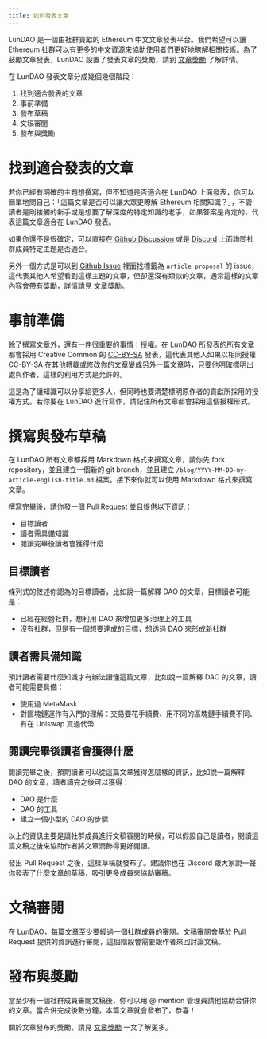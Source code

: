 ```yaml
---
title: 如何發表文章
---
```


LunDAO 是一個由社群貢獻的 Ethereum 中文文章發表平台。我們希望可以讓 Ethereum 社群可以有更多的中文資源來協助使用者們更好地瞭解相關技術。為了鼓勵文章發表，LunDAO 設置了發表文章的獎勵，請到 [文章獎勵][1] 了解詳情。

在 LunDAO 發表文章分成幾個幾個階段：
1. 找到適合發表的文章
2. 事前準備
3. 發布草稿
4. 文稿審閱
5. 發布與獎勵

# 找到適合發表的文章
若你已經有明確的主題想撰寫，但不知道是否適合在 LunDAO 上面發表，你可以簡單地問自己：「這篇文章是否可以讓大眾更瞭解 Ethereum 相關知識？」，不管讀者是剛接觸的新手或是想要了解深度的特定知識的老手，如果答案是肯定的，代表這篇文章適合在 LunDAO 發表。

如果你還不是很確定，可以直接在 [Github Discussion][2] 或是 [Discord][3] 上面詢問社群成員特定主題是否適合。

另外一個方式是可以到 [Github Issue][4] 裡面找標籤為 `article proposal` 的 issue，這代表其他人希望看到這樣主題的文章，但卻還沒有類似的文章，通常這樣的文章內容會帶有獎勵，詳情請見 [文章獎勵][1]。

# 事前準備
除了撰寫文章外，還有一件很重要的事情：授權。在 LunDAO 所發表的所有文章都會採用 Creative Common 的 [CC-BY-SA][4] 發表，這代表其他人如果以相同授權 CC-BY-SA 在其他轉載或修改你的文章變成另外一篇文章時，只要他明確標明出處與作者，這樣的利用方式是允許的。

這是為了讓知識可以分享給更多人，但同時也要清楚標明原作者的貢獻所採用的授權方式。若你要在 LunDAO 進行寫作，請記住所有文章都會採用這個授權形式。

# 撰寫與發布草稿
在 LunDAO 所有文章都採用 Markdown 格式來撰寫文章，請你先 fork repository，並且建立一個新的 git branch，並且建立 `/blog/YYYY-MM-DD-my-article-english-title.md` 檔案。接下來你就可以使用 Markdown 格式來撰寫文章。

撰寫完畢後，請你發一個 Pull Request 並且提供以下資訊：
- 目標讀者
- 讀者需具備知識
- 閱讀完畢後讀者會獲得什麼

## 目標讀者
條列式的敘述你認為的目標讀者，比如說一篇解釋 DAO 的文章，目標讀者可能是：
- 已經在經營社群，想利用 DAO 來增加更多治理上的工具
- 沒有社群，但是有一個想要達成的目標，想透過 DAO 來形成新社群

## 讀者需具備知識
預計讀者需要什麼知識才有辦法讀懂這篇文章，比如說一篇解釋 DAO 的文章，讀者可能需要具備：
- 使用過 MetaMask
- 對區塊鏈運作有入門的理解：交易要花手續費、用不同的區塊鏈手續費不同、有在 Uniswap 買過代幣

## 閱讀完畢後讀者會獲得什麼
閱讀完畢之後，預期讀者可以從這篇文章獲得怎麼樣的資訊，比如說一篇解釋 DAO 的文章，讀者讀完之後可以獲得：
- DAO 是什麼
- DAO 的工具
- 建立一個小型的 DAO 的步驟

以上的資訊主要是讓社群成員進行文稿審閱的時候，可以假設自己是讀者，閱讀這篇文稿之後來協助作者將文章潤飾得更好閱讀。

發出 Pull Request 之後，這樣草稿就發布了。建議你也在 Discord 跟大家說一聲你發表了什麼文章的草稿，吸引更多成員來協助審稿。

# 文稿審閱
在 LunDAO，每篇文章至少要經過一個社群成員的審閱。文稿審閱會基於 Pull Request 提供的資訊進行審閱，這個階段會需要跟作者來回討論文稿。

# 發布與獎勵
當至少有一個社群成員審閱文稿後，你可以用 @ mention 管理員請他協助合併你的文章。當合併完成後數分鐘，本篇文章就會發布了，恭喜！

關於文章發布的獎勵，請見 [文章獎勵][1] 一文了解更多。


[1]: publish-reward.md
[2]: https://github.com/lun-dao/LunDAO/discussions
[3]: https://discord.gg/9s3RQmajBu
[4]: https://creativecommons.org/licenses/by-sa/4.0/deed.zh_TW